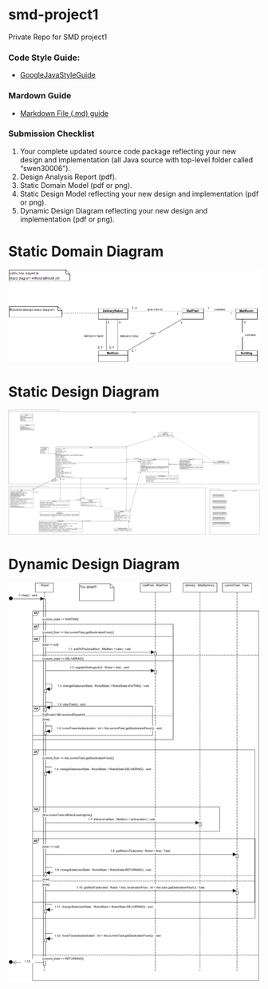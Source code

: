 # smd-project1
Private Repo for SMD project1

### Code Style Guide:
- [GoogleJavaStyleGuide](https://google.github.io/styleguide/javaguide.html)

### Mardown Guide
- [Markdown File (.md) guide](https://guides.github.com/features/mastering-markdown/)

### Submission Checklist
1. Your complete updated source code package reflecting your new design and implementation (all
Java source with top-level folder called “swen30006”).
2. Design Analysis Report (pdf).
3. Static Domain Model (pdf or png).
4. Static Design Model reflecting your new design and implementation (pdf or png).
5. Dynamic Design Diagram reflecting your new design and implementation (pdf or png).

# Static Domain Diagram
![](diagram/StaticDomainDiagram.jpg)

# Static Design Diagram
![](diagram/StaticDesignDiagram.jpg)

# Dynamic Design Diagram
![](diagram/DynamicDesignDiagram.jpg)
